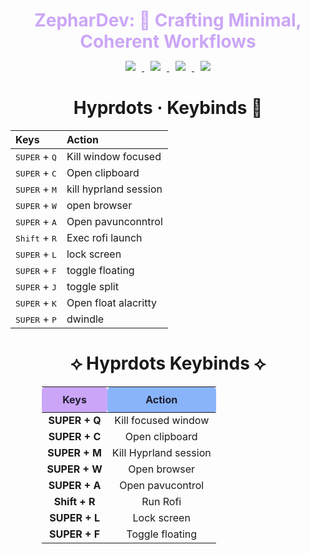 <h1 align="center" style="color:#cba6f7; margin-bottom:0.2em;">
  ZepharDev: 🍁 Crafting Minimal, Coherent Workflows
</h1>

<p align="center">
  <a href="https://github.com/ZepharDev/hyprdots/stargazers">
    <img src="https://img.shields.io/github/stars/ZepharDev/hyprdots?color=cba6f7&style=for-the-badge&label=Stars&labelColor=1e1e2e&logo=github&logoColor=white" style="margin: 0 10px;">
  </a>
  <a href="https://github.com/ZepharDev/hyprdots/network/members">
    <img src="https://img.shields.io/github/forks/ZepharDev/hyprdots?color=cba6f7&style=for-the-badge&label=Forks&labelColor=1e1e2e&logo=github&logoColor=white" style="margin: 0 10px;">
  </a> <a href="https://github.com/ZepharDev/hyprdots/commits">
    <img src="https://img.shields.io/github/commit-activity/y/ZepharDev/hyprdots?color=eba0ac&style=for-the-badge&label=Commits&labelColor=1e1e2e&logo=git&logoColor=white" style="margin: 0 10px;"> </a>  <a href="https://github.com/ZepharDev/hyprdots/commits">
    <img src="https://img.shields.io/github/last-commit/ZepharDev/hyprdots?color=f9e2af&style=for-the-badge&label=Last%20Commit&labelColor=1e1e2e&logo=github&logoColor=white" style="margin: 0 10px;">
  </a>
</p>
<h1 align="center">Hyprdots · Keybinds 🍁</h1>


| Keys                                                 | Action                          |
| :--------------------------------------------------- | :------------------------------ |
| <kbd>SUPER</kbd> + <kbd>Q</kbd>                       | Kill window focused            |
| <kbd>SUPER</kbd> + <kbd>C</kbd>                       | Open clipboard           |
| <kbd>SUPER</kbd> + <kbd>M</kbd>                 | kill hyprland session           |
| <kbd>SUPER</kbd> + <kbd>W</kbd>                      | open browser                    |
| <kbd>SUPER</kbd> + <kbd>A</kbd>                      | Open pavunconntrol                    |
| <kbd>Shift</kbd> + <kbd>R</kbd>                    | Exec rofi launch              |
| <kbd>SUPER</kbd> + <kbd>L</kbd>                      | lock screen                     |
| <kbd>SUPER</kbd> + <kbd>F</kbd>                      | toggle floating              |
| <kbd>SUPER</kbd> + <kbd>J</kbd>                      | toggle split                     |
| <kbd>SUPER</kbd> + <kbd>K</kbd>                      |  Open float alacritty         |
| <kbd>SUPER</kbd> + <kbd>P</kbd>                      | dwindle                   |
<h1 align="center">⟡ Hyprdots Keybinds ⟡</h1>

<table align="center" style="width:80%; margin:auto; text-align:center;">
  <thead>
    <tr>
      <th style="background:#cba6f7; color:#1e1e2e; padding:10px; border-radius:5px;">Keys</th>
      <th style="background:#89b4fa; color:#1e1e2e; padding:10px; border-radius:5px;">Action</th>
    </tr>
  </thead>
  <tbody>
    <tr>
      <td><b>SUPER + Q</b></td>
      <td>Kill focused window</td>
    </tr>
    <tr>
      <td><b>SUPER + C</b></td>
      <td>Open clipboard</td>
    </tr>
    <tr>
      <td><b>SUPER + M</b></td>
      <td>Kill Hyprland session</td>
    </tr>
    <tr>
      <td><b>SUPER + W</b></td>
      <td>Open browser</td>
    </tr>
    <tr>
      <td><b>SUPER + A</b></td>
      <td>Open pavucontrol</td>
    </tr>
    <tr>
      <td><b>Shift + R</b></td>
      <td>Run Rofi</td>
    </tr>
    <tr>
      <td><b>SUPER + L</b></td>
      <td>Lock screen</td>
    </tr>
    <tr>
      <td><b>SUPER + F</b></td>
      <td>Toggle floating</td>
    </tr>
  </tbody>
</table>